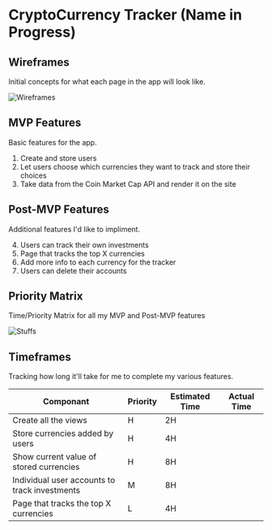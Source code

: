 # CryptoCurrency Tracker (Name in Progress)

## Wireframes
Initial concepts for what each page in the app will look like.

![Wireframes](https://i.imgur.com/GlllzzE.jpg)

## MVP Features
Basic features for the app.

1. Create and store users
2. Let users choose which currencies they want to track and store their choices
3. Take data from the Coin Market Cap API and render it on the site

## Post-MVP Features
Additional features I'd like to impliment. 

4. Users can track their own investments
5. Page that tracks the top X currencies
6. Add more info to each currency for the tracker
7. Users can delete their accounts

## Priority Matrix
Time/Priority Matrix for all my MVP and Post-MVP features

![Stuffs](https://i.imgur.com/Ng84dtR.jpg)

## Timeframes
Tracking how long it'll take for me to complete my various features.

| Componant                                     | Priority | Estimated Time | Actual Time |
------------------------------------------------|----------|----------------|-------------|
| Create all the views                          | H        | 2H             |             |
| Store currencies added by users               | H        | 4H             |             |
| Show current value of stored currencies       | H        | 8H             |             |
| Individual user accounts to track investments | M        | 8H             |             |
| Page that tracks the top X currencies         | L        | 4H             |             |
